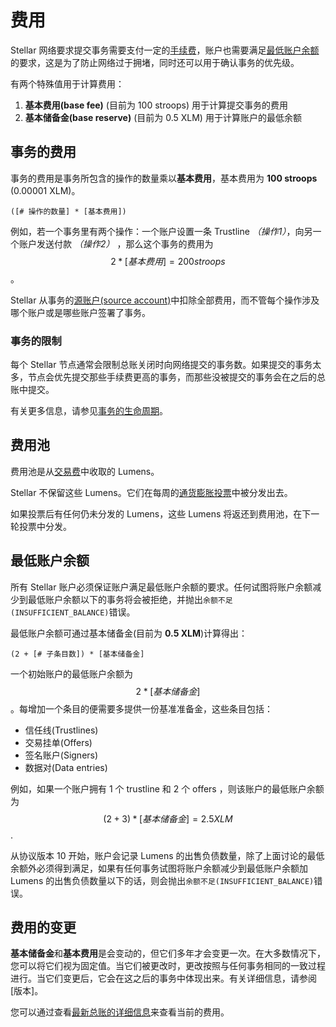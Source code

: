 # 费用

Stellar 网络要求提交事务需要支付一定的[手续费](#transaction-fee)，账户也需要满足[最低账户余额](#minimum-account-balance)的要求，这是为了防止网络过于拥堵，同时还可以用于确认事务的优先级。

有两个特殊值用于计算费用：

1. **基本费用(base fee)** (目前为 100 stroops) 用于计算提交事务的费用
2. **基本储备金(base reserve)** (目前为 0.5 XLM) 用于计算账户的最低余额

## 事务的费用

事务的费用是事务所包含的操作的数量乘以**基本费用**，基本费用为 **100 stroops** (0.00001 XLM)。

```math-formula
([# 操作的数量] * [基本费用])
```

例如，若一个事务里有两个操作：一个账户设置一条 Trustline *（操作1）*，向另一个账户发送付款 *（操作2）* ，那么这个事务的费用为 $$2 * [基本费用] = 200 stroops$$。

Stellar 从事务的[源账户(source account)](./transactions.md#source-account)中扣除全部费用，而不管每个操作涉及哪个账户或是哪些账户签署了事务。


### 事务的限制

每个 Stellar 节点通常会限制总账关闭时向网络提交的事务数。如果提交的事务太多，节点会优先提交那些手续费更高的事务，而那些没被提交的事务会在之后的总账中提交。

有关更多信息，请参见[事务的生命周期](./transactions.md#life-cycle)。

## 费用池

费用池是从[交易费](./fees.md#transaction-fee)中收取的 Lumens。

Stellar 不保留这些 Lumens。它们在每周的[通货膨胀投票](./inflation.md)中被分发出去。

如果投票后有任何仍未分发的 Lumens，这些 Lumens 将返还到费用池，在下一轮投票中分发。

## 最低账户余额

所有 Stellar 账户必须保证账户满足最低账户余额的要求。任何试图将账户余额减少到最低账户余额以下的事务将会被拒绝，并抛出`余额不足(INSUFFICIENT_BALANCE)`错误。

最低账户余额可通过基本储备金(目前为 **0.5 XLM**)计算得出：

```math-formula
(2 + [# 子条目数]) * [基本储备金]
```

一个初始账户的最低账户余额为 $$2 * [基本储备金]$$。每增加一个条目的便需要多提供一份基准准备金，这些条目包括：

- 信任线(Trustlines)
- 交易挂单(Offers)
- 签名账户(Signers)
- 数据对(Data entries)

例如，如果一个账户拥有 1 个 trustline 和 2 个 offers ，则该账户的最低账户余额为 $$(2 + 3) * [基本储备金] = 2.5 XLM$$.

从协议版本 10 开始，账户会记录 Lumens 的出售负债数量，除了上面讨论的最低余额外必须得到满足，如果有任何事务试图将账户余额减少到最低账户余额加 Lumens 的出售负债数量以下的话，则会抛出`余额不足(INSUFFICIENT_BALANCE)`错误。

## 费用的变更

**基本储备金**和**基本费用**是会变动的，但它们多年才会变更一次。在大多数情况下，您可以将它们视为固定值。当它们被更改时，更改按照与任何事务相同的一致过程进行。当它们变更后，它会在这之后的事务中体现出来。有关详细信息，请参阅[版本]。

您可以通过查看[最新总账的详细信息](../../horizon/reference/endpoints/ledgers-single.md)来查看当前的费用。